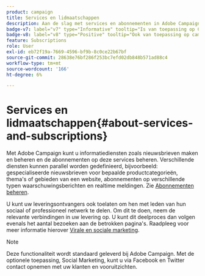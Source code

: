 ```yaml
---
product: campaign
title: Services en lidmaatschappen
description: Aan de slag met services en abonnementen in Adobe Campaign
badge-v7: label="v7" type="Informative" tooltip="Is van toepassing op Campaign Classic v7"
badge-v8: label="v8" type="Positive" tooltip="Ook van toepassing op campagne v8"
feature: Subscriptions
role: User
exl-id: eb72f19a-7669-4596-bf9b-8c0ce22b67bf
source-git-commit: 28638e76bf286f253bc7efd02db848b571ad88c4
workflow-type: tm+mt
source-wordcount: '166'
ht-degree: 6%

---
```


# Services en lidmaatschappen{#about-services-and-subscriptions}

Met Adobe Campaign kunt u informatiediensten zoals nieuwsbrieven maken en beheren en de abonnementen op deze services beheren. Verschillende diensten kunnen parallel worden gedefinieerd, bijvoorbeeld: gespecialiseerde nieuwsbrieven voor bepaalde productcategorieën, thema&#39;s of gebieden van een website, abonnementen op verschillende typen waarschuwingsberichten en realtime meldingen. Zie [Abonnementen beheren](managing-subscriptions.md).

U kunt uw leveringsontvangers ook toelaten om hen met leden van hun sociaal of professioneel netwerk te delen. Om dit te doen, neem de relevante verbindingen in uw levering op. U kunt dit deelproces dan volgen evenals het aantal bezoeken aan de betrokken pagina&#39;s. Raadpleeg voor meer informatie hierover [Virale en sociale marketing](viral-and-social-marketing.md).

>[!NOTE]
>
>Deze functionaliteit wordt standaard geleverd bij Adobe Campaign. Met de optionele toepassing, Social Marketing, kunt u via Facebook en Twitter contact opnemen met uw klanten en vooruitzichten.
